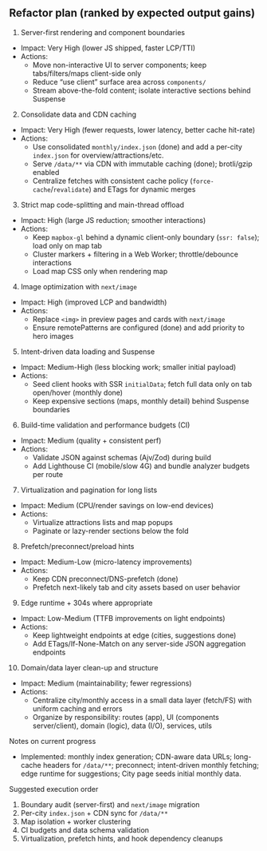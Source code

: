 ## Refactor plan (ranked by expected output gains)

1) Server-first rendering and component boundaries
- Impact: Very High (lower JS shipped, faster LCP/TTI)
- Actions:
  - Move non-interactive UI to server components; keep tabs/filters/maps client-side only
  - Reduce “use client” surface area across `components/`
  - Stream above-the-fold content; isolate interactive sections behind Suspense

2) Consolidate data and CDN caching
- Impact: Very High (fewer requests, lower latency, better cache hit-rate)
- Actions:
  - Use consolidated `monthly/index.json` (done) and add a per-city `index.json` for overview/attractions/etc.
  - Serve `/data/**` via CDN with immutable caching (done); brotli/gzip enabled
  - Centralize fetches with consistent cache policy (`force-cache`/`revalidate`) and ETags for dynamic merges

3) Strict map code-splitting and main-thread offload
- Impact: High (large JS reduction; smoother interactions)
- Actions:
  - Keep `mapbox-gl` behind a dynamic client-only boundary (`ssr: false`); load only on map tab
  - Cluster markers + filtering in a Web Worker; throttle/debounce interactions
  - Load map CSS only when rendering map

4) Image optimization with `next/image`
- Impact: High (improved LCP and bandwidth)
- Actions:
  - Replace `<img>` in preview pages and cards with `next/image`
  - Ensure remotePatterns are configured (done) and add priority to hero images

5) Intent-driven data loading and Suspense
- Impact: Medium-High (less blocking work; smaller initial payload)
- Actions:
  - Seed client hooks with SSR `initialData`; fetch full data only on tab open/hover (monthly done)
  - Keep expensive sections (maps, monthly detail) behind Suspense boundaries

6) Build-time validation and performance budgets (CI)
- Impact: Medium (quality + consistent perf)
- Actions:
  - Validate JSON against schemas (Ajv/Zod) during build
  - Add Lighthouse CI (mobile/slow 4G) and bundle analyzer budgets per route

7) Virtualization and pagination for long lists
- Impact: Medium (CPU/render savings on low-end devices)
- Actions:
  - Virtualize attractions lists and map popups
  - Paginate or lazy-render sections below the fold

8) Prefetch/preconnect/preload hints
- Impact: Medium-Low (micro-latency improvements)
- Actions:
  - Keep CDN preconnect/DNS-prefetch (done)
  - Prefetch next-likely tab and city assets based on user behavior

9) Edge runtime + 304s where appropriate
- Impact: Low-Medium (TTFB improvements on light endpoints)
- Actions:
  - Keep lightweight endpoints at edge (cities, suggestions done)
  - Add ETags/If-None-Match on any server-side JSON aggregation endpoints

10) Domain/data layer clean-up and structure
- Impact: Medium (maintainability; fewer regressions)
- Actions:
  - Centralize city/monthly access in a small data layer (fetch/FS) with uniform caching and errors
  - Organize by responsibility: routes (app), UI (components server/client), domain (logic), data (I/O), services, utils

Notes on current progress
- Implemented: monthly index generation; CDN-aware data URLs; long-cache headers for `/data/**`; preconnect; intent-driven monthly fetching; edge runtime for suggestions; City page seeds initial monthly data.

Suggested execution order
1) Boundary audit (server-first) and `next/image` migration
2) Per-city `index.json` + CDN sync for `/data/**`
3) Map isolation + worker clustering
4) CI budgets and data schema validation
5) Virtualization, prefetch hints, and hook dependency cleanups


